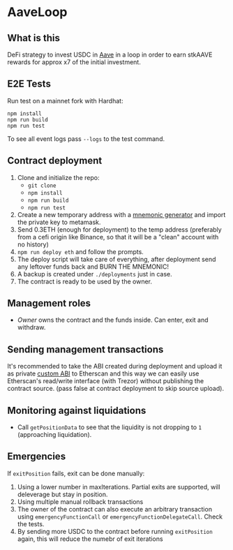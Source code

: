 # AaveLoop

## What is this

DeFi strategy to invest USDC in [Aave](https://aave.com/) in a loop in order to earn stkAAVE rewards for approx x7 of the initial investment.

## E2E Tests

Run test on a mainnet fork with Hardhat:

```
npm install
npm run build
npm run test
```

To see all event logs pass `--logs` to the test command.

## Contract deployment

1. Clone and initialize the repo:
   - `git clone`
   - `npm install`
   - `npm run build`
   - `npm run test`
1. Create a new temporary address with a [mnemonic generator](https://iancoleman.io/bip39/) and import the private key to metamask.
1. Send 0.3ETH (enough for deployment) to the temp address (preferably from a cefi origin like Binance, so that it will be a "clean" account with no history)
1. `npm run deploy eth` and follow the prompts.
1. The deploy script will take care of everything, after deployment send any leftover funds back and BURN THE MNEMONIC!
1. A backup is created under `./deployments` just in case.
1. The contract is ready to be used by the owner.

## Management roles

- _Owner_ owns the contract and the funds inside. Can enter, exit and withdraw.

## Sending management transactions

It's recommended to take the ABI created during deployment and upload it as private [custom ABI](https://info.etherscan.com/custom-abi/) to Etherscan and this way we can easily use Etherscan's read/write interface (with Trezor) without publishing the contract source. (pass false at contract deployment to skip source upload).

## Monitoring against liquidations

- Call `getPositionData` to see that the liquidity is not dropping to `1` (approaching liquidation).

## Emergencies

If `exitPosition` fails, exit can be done manually:

1. Using a lower number in maxIterations. Partial exits are supported, will deleverage but stay in position.
2. Using multiple manual rollback transactions
3. The owner of the contract can also execute an arbitrary transaction using `emergencyFunctionCall` or `emergencyFunctionDelegateCall`. Check the tests.
4. By sending more USDC to the contract before running `exitPosition` again, this will reduce the numebr of exit iterations
